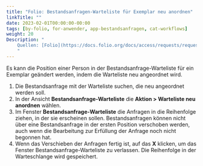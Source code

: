 ```yaml
---
title: "Folio: Bestandsanfragen-Warteliste für Exemplar neu anordnen"
linkTitle: ""
date: 2023-02-01T00:00:00-00:00
tags: [by-folio, for-anwender, app-bestandsanfragen, cat-workflows]
weight: 20
Description: "
    Quellen: [Folio](https://docs.folio.org/docs/access/requests/requests/#reordering-the-request-queue-for-an-item ) & [GBV](https://info.gbv.de/pages/viewpage.action?pageId=843317394)
    "
---
```


Es kann die Position einer Person in der Bestandsanfrage-Warteliste für ein Exemplar geändert werden, indem die Warteliste neu angeordnet wird.

1.  Die Bestandsanfrage mit der Warteliste suchen, die neu angeordnet werden soll.
2.  In der Ansicht **Bestandsanfrage-Warteliste** die **Aktion > Warteliste neu anordnen** wählen.
3.  Im Fenster **Bestandsanfrage-Warteliste** die Anfragen in die Reihenfolge ziehen, in der sie erscheinen sollen. Bestandsanfragen können nicht über eine Bestandsanfrage in der ersten Position verschoben werden, auch wenn die Bearbeitung zur Erfüllung der Anfrage noch nicht begonnen hat.
4.  Wenn das Verschieben der Anfragen fertig ist, auf das **X** klicken, um das Fenster Bestandsanfrage-Warteliste zu verlassen. Die Reihenfolge in der Warteschlange wird gespeichert.
